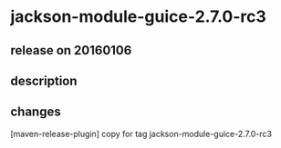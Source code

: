 # jackson-module-guice-2.7.0-rc3

## release on 20160106

## description

## changes

[maven-release-plugin] copy for tag jackson-module-guice-2.7.0-rc3

